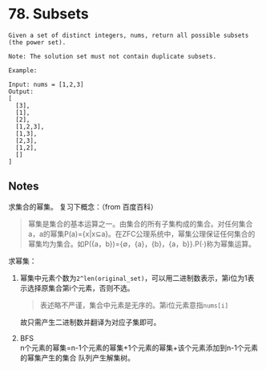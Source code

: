 # 78. Subsets

```
Given a set of distinct integers, nums, return all possible subsets (the power set).

Note: The solution set must not contain duplicate subsets.

Example:

Input: nums = [1,2,3]
Output:
[
  [3],
  [1],
  [2],
  [1,2,3],
  [1,3],
  [2,3],
  [1,2],
  []
]
```

## Notes
求集合的幂集。
复习下概念：（from 百度百科）
> 幂集是集合的基本运算之一。由集合的所有子集构成的集合。对任何集合a，a的幂集P(a)={x|x⊆a}。在ZFC公理系统中，幂集公理保证任何集合的幂集均为集合。如P({a，b})={∅，{a}，{b}，{a，b}}.P(·)称为幂集运算。

求幂集：
1. 幂集中元素个数为`2^len(original_set)`，可以用二进制数表示，第i位为1表示选择原集合第i个元素，否则不选。
    > 表述略不严谨，集合中元素是无序的。第i位元素意指`nums[i]`  
   
    故只需产生二进制数并翻译为对应子集即可。
    
2. BFS  
   n个元素的幂集=n-1个元素的幂集+1个元素的幂集+该个元素添加到n-1个元素的幂集产生的集合
   队列产生解集树。